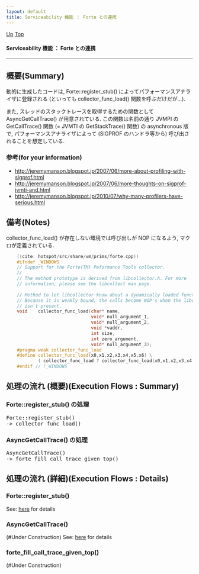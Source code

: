 ```yaml
---
layout: default
title: Serviceability 機能 ： Forte との連携
---
```

[Up](noOQc_VTg2.html) [Top](../index.html)

#### Serviceability 機能 ： Forte との連携

--- 
## 概要(Summary)
動的に生成したコードは, Forte::register_stub() によってパフォーマンスアナライザに登録される
(といっても collector_func_load() 関数を呼ぶだけだが...).

また, スレッドのスタックトレースを取得するための関数として AsyncGetCallTrace() が用意されている.
この関数は名前の通り JVMPI の GetCallTrace() 関数 (= JVMTI の GetStackTrace() 関数) の asynchronous 版で, 
パフォーマンスアナライザによって (SIGPROF のハンドラ等から) 呼び出されることを想定している.

### 参考(for your information)
* <http://jeremymanson.blogspot.jp/2007/06/more-about-profiling-with-sigprof.html>
* <http://jeremymanson.blogspot.jp/2007/06/more-thoughts-on-sigprof-jvmti-and.html>
* <http://jeremymanson.blogspot.jp/2010/07/why-many-profilers-have-serious.html>

## 備考(Notes)
collector_func_load() が存在しない環境では呼び出しが NOP になるよう, マクロが定義されている.


```cpp
    ((cite: hotspot/src/share/vm/prims/forte.cpp))
    #ifndef _WINDOWS
    // Support for the Forte(TM) Peformance Tools collector.
    //
    // The method prototype is derived from libcollector.h. For more
    // information, please see the libcollect man page.
    
    // Method to let libcollector know about a dynamically loaded function.
    // Because it is weakly bound, the calls become NOP's when the library
    // isn't present.
    void    collector_func_load(char* name,
                                void* null_argument_1,
                                void* null_argument_2,
                                void *vaddr,
                                int size,
                                int zero_argument,
                                void* null_argument_3);
    #pragma weak collector_func_load
    #define collector_func_load(x0,x1,x2,x3,x4,x5,x6) \
            ( collector_func_load ? collector_func_load(x0,x1,x2,x3,x4,x5,x6),0 : 0 )
    #endif // !_WINDOWS
```

## 処理の流れ (概要)(Execution Flows : Summary)
### Forte::register_stub() の処理
<div class="flow-abst"><pre>
Forte::register_stub()
-&gt; collector_func_load()
</pre></div>

### AsyncGetCallTrace() の処理
<div class="flow-abst"><pre>
AsyncGetCallTrace()
-&gt; forte_fill_call_trace_given_top()
</pre></div>


## 処理の流れ (詳細)(Execution Flows : Details)
### Forte::register_stub()
See: [here](no52482Gk.html) for details
### AsyncGetCallTrace()
(#Under Construction)
See: [here](no17766NXr.html) for details
### forte_fill_call_trace_given_top()
(#Under Construction)







